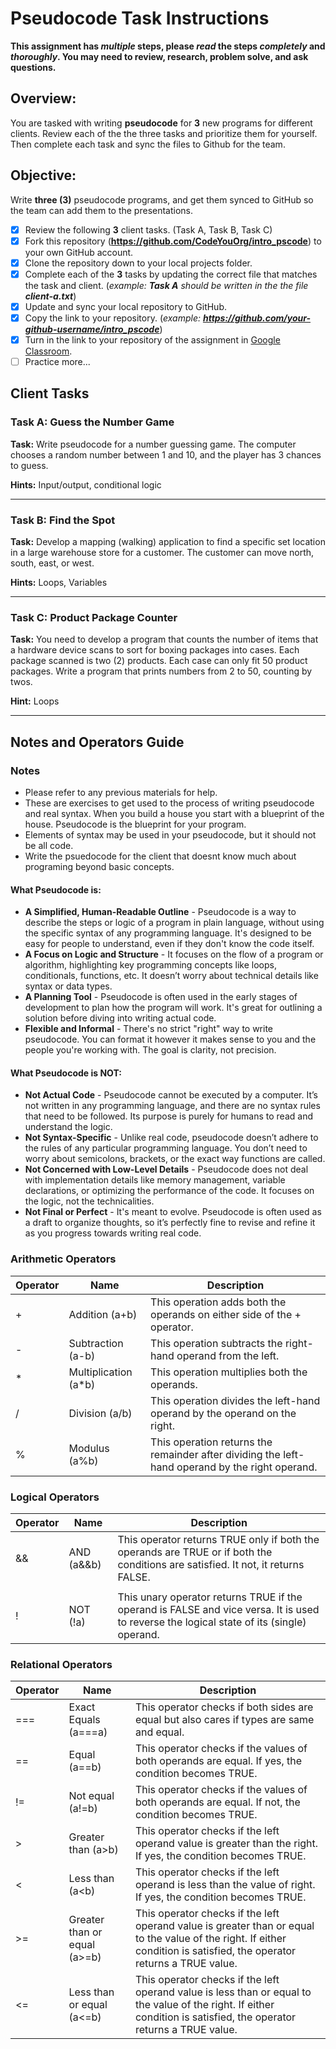# Pseudocode Task Instructions

**This assignment has *multiple* steps, please *read* the steps *completely* and *thoroughly*. You may need to review, research, problem solve, and ask questions.**

## **Overview:**
You are tasked with writing **pseudocode** for **3** new programs for different clients. Review each of the the three tasks and prioritize them for yourself. Then complete each task and sync the files to Github for the team.

## **Objective:**
Write **three (3)** pseudocode programs, and get them synced to GitHub so the team can add them to the presentations.

- [x] Review the following **3** client tasks. (Task A, Task B, Task C)
- [x] Fork this repository (**https://github.com/CodeYouOrg/intro_pscode**) to your own GitHub account.
- [x] Clone the repository down to your local projects folder.
- [X] Complete each of the **3** tasks by updating the correct file that matches the task and client. (*example: **Task A** should be written in the the file **client-a.txt***)
- [X] Update and sync your local repository to GitHub.
- [X] Copy the link to your repository. (*example: **https://github.com/your-github-username/intro_pscode***)
- [X] Turn in the link to your repository of the assignment in [Google Classroom](https://classroom.google.com/).
- [ ] Practice more...

## Client Tasks

### Task A: Guess the Number Game

**Task:** Write pseudocode for a number guessing game. The computer chooses a random number between 1 and 10, and the player has 3 chances to guess.

**Hints:** Input/output, conditional logic

---

### Task B: Find the Spot

**Task:** Develop a mapping (walking) application to find a specific set location in a large warehouse store for a customer. The customer can move north, south, east, or west.

**Hints:** Loops, Variables

---

### Task C: Product Package Counter

**Task:** You need to develop a program that counts the number of items that a hardware device scans to sort for boxing packages into cases. Each package scanned is two (2) products. Each case can only fit 50 product packages. Write a program that prints numbers from 2 to 50, counting by twos.

**Hint:** Loops

---

## Notes and Operators Guide

### Notes

- Please refer to any previous materials for help.
- These are exercises to get used to the process of writing pseudocode and real syntax. When you build a house you start with a blueprint of the house. Pseudocode is the blueprint for your program.
- Elements of syntax may be used in your pseudocode, but it should not be all code.
- Write the psuedocode for the client that doesnt know much about programing beyond basic concepts.

#### What Pseudocode is:

- **A Simplified, Human-Readable Outline** - Pseudocode is a way to describe the steps or logic of a program in plain language, without using the specific syntax of any programming language. It's designed to be easy for people to understand, even if they don't know the code itself.
- **A Focus on Logic and Structure** - It focuses on the flow of a program or algorithm, highlighting key programming concepts like loops, conditionals, functions, etc. It doesn’t worry about technical details like syntax or data types.
- **A Planning Tool** - Pseudocode is often used in the early stages of development to plan how the program will work. It's great for outlining a solution before diving into writing actual code.
- **Flexible and Informal** - There's no strict "right" way to write pseudocode. You can format it however it makes sense to you and the people you're working with. The goal is clarity, not precision.

#### What Pseudocode is NOT:

- **Not Actual Code** - Pseudocode cannot be executed by a computer. It’s not written in any programming language, and there are no syntax rules that need to be followed. Its purpose is purely for humans to read and understand the logic.
- **Not Syntax-Specific** - Unlike real code, pseudocode doesn’t adhere to the rules of any particular programming language. You don’t need to worry about semicolons, brackets, or the exact way functions are called.
- **Not Concerned with Low-Level Details** - Pseudocode does not deal with implementation details like memory management, variable declarations, or optimizing the performance of the code. It focuses on the logic, not the technicalities.
- **Not Final or Perfect** - It's meant to evolve. Pseudocode is often used as a draft to organize thoughts, so it’s perfectly fine to revise and refine it as you progress towards writing real code.

### Arithmetic Operators

| Operator | Name | Description |
| ----------- | ----------- | ----------- |
| + | Addition (a+b) | This operation adds both the operands on either side of the + operator. |
| - | Subtraction (a-b) | This operation subtracts the right-hand operand from the left. |
| * | Multiplication (a*b) | This operation multiplies both the operands. |
| / | Division (a/b) | This operation divides the left-hand operand by the operand on the right. |
| % | Modulus (a%b) | This operation returns the remainder after dividing the left-hand operand by the right operand. |

### Logical Operators

| Operator | Name | Description |
| ----------- | ----------- | ----------- |
| && | AND (a&&b) | This operator returns TRUE only if both the operands are TRUE or if both the conditions are satisfied. It not, it returns FALSE. |
| || | OR (a||b) | This operator returns TRUE if either operand is TRUE. It also returns TRUE if both the operands are TRUE. If neither operand is true, it returns FALSE. |
| ! | NOT (!a) | This unary operator returns TRUE if the operand is FALSE and vice versa. It is used to reverse the logical state of its (single) operand. |

### Relational Operators

| Operator | Name | Description |
| ----------- | ----------- | ----------- |
| === | Exact Equals (a===a) | This operator checks if both sides are equal but also cares if types are same and equal. |
| == | Equal (a==b) | This operator checks if the values of both operands are equal. If yes, the condition becomes TRUE. |
| != | Not equal (a!=b) | This operator checks if the values of both operands are equal. If not, the condition becomes TRUE. |
| > | Greater than (a>b) | This operator checks if the left operand value is greater than the right. If yes, the condition becomes TRUE. |
| < | Less than (a<b) | This operator checks if the left operand is less than the value of right. If yes, the condition becomes TRUE. |
| >= | Greater than or equal (a>=b) | This operator checks if the left operand value is greater than or equal to the value of the right. If either condition is satisfied, the operator returns a TRUE value. |
| <= | Less than or equal (a<=b) | This operator checks if the left operand value is less than or equal to the value of the right. If either condition is satisfied, the operator returns a TRUE value. |